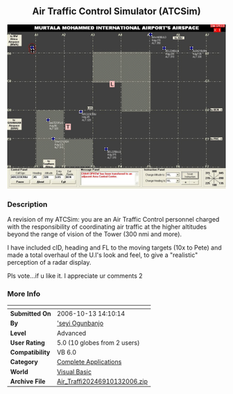 ﻿<div align="center">

## Air Traffic Control Simulator \(ATCSim\)

<img src="PIC20061016742581810.JPG">
</div>

### Description

A revision of my ATCSim: you are an Air Traffic Control personnel charged with the responsibility of coordinating air traffic at the higher altitudes beyond the range of vision of the Tower (300 nmi and more).

I have included cID, heading and FL to the moving targets (10x to Pete) and made a total overhaul of the U.I's look and feel, to give a "realistic" perception of a radar display.

Pls vote...if u like it. I appreciate ur comments 2
 
### More Info
 


<span>             |<span>
---                |---
**Submitted On**   |2006-10-13 14:10:14
**By**             |['seyi Ogunbanjo](https://github.com/Planet-Source-Code/PSCIndex/blob/master/ByAuthor/seyi-ogunbanjo.md)
**Level**          |Advanced
**User Rating**    |5.0 (10 globes from 2 users)
**Compatibility**  |VB 6\.0
**Category**       |[Complete Applications](https://github.com/Planet-Source-Code/PSCIndex/blob/master/ByCategory/complete-applications__1-27.md)
**World**          |[Visual Basic](https://github.com/Planet-Source-Code/PSCIndex/blob/master/ByWorld/visual-basic.md)
**Archive File**   |[Air\_Traffi20246910132006\.zip](https://github.com/Planet-Source-Code/seyi-ogunbanjo-air-traffic-control-simulator-atcsim__1-66211/archive/master.zip)








